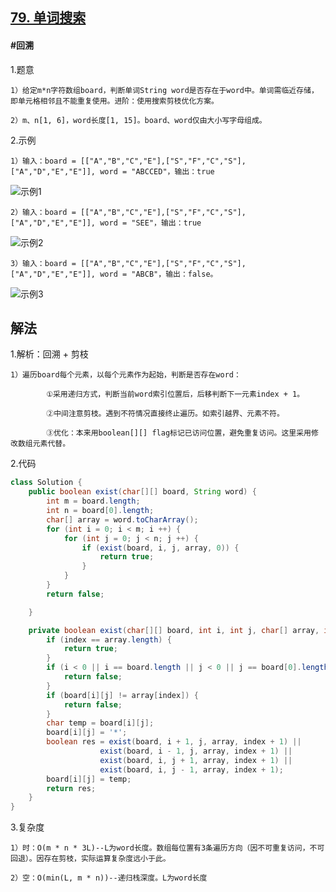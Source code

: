## [79. 单词搜索](https://leetcode.cn/problems/word-search/)

#### #回溯
1.题意

    1）给定m*n字符数组board，判断单词String word是否存在于word中。单词需临近存储，即单元格相邻且不能重复使用。进阶：使用搜索剪枝优化方案。

    2）m、n[1, 6]，word长度[1, 15]。board、word仅由大小写字母组成。

2.示例

    1）输入：board = [["A","B","C","E"],["S","F","C","S"],["A","D","E","E"]], word = "ABCCED"，输出：true
![示例1](https://assets.leetcode.com/uploads/2020/11/04/word-1.jpg)

    2）输入：board = [["A","B","C","E"],["S","F","C","S"],["A","D","E","E"]], word = "SEE"，输出：true
![示例2](https://assets.leetcode.com/uploads/2020/11/04/word2.jpg)

    3）输入：board = [["A","B","C","E"],["S","F","C","S"],["A","D","E","E"]], word = "ABCB"，输出：false。
![示例3](https://assets.leetcode.com/uploads/2020/10/15/word3.jpg)
## 解法
1.解析：回溯 + 剪枝

    1）遍历board每个元素，以每个元素作为起始，判断是否存在word：

            ①采用递归方式，判断当前word索引位置后，后移判断下一元素index + 1。

            ②中间注意剪枝。遇到不符情况直接终止遍历。如索引越界、元素不符。

            ③优化：本来用boolean[][] flag标记已访问位置，避免重复访问。这里采用修改数组元素代替。

2.代码
```java
class Solution {
    public boolean exist(char[][] board, String word) {
        int m = board.length;
        int n = board[0].length;
        char[] array = word.toCharArray();
        for (int i = 0; i < m; i ++) {
            for (int j = 0; j < n; j ++) {
                if (exist(board, i, j, array, 0)) {
                    return true;
                }
            }
        }
        return false;

    }

    private boolean exist(char[][] board, int i, int j, char[] array, int index) {
        if (index == array.length) {
            return true;
        }
        if (i < 0 || i == board.length || j < 0 || j == board[0].length) {
            return false;
        }
        if (board[i][j] != array[index]) {
            return false;
        }
        char temp = board[i][j];
        board[i][j] = '*';
        boolean res = exist(board, i + 1, j, array, index + 1) || 
                    exist(board, i - 1, j, array, index + 1) || 
                    exist(board, i, j + 1, array, index + 1) || 
                    exist(board, i, j - 1, array, index + 1); 
        board[i][j] = temp;
        return res;      
    }
}
``` 

3.复杂度

    1）时：O(m * n * 3L)--L为word长度。数组每位置有3条遍历方向（因不可重复访问，不可回退）。因存在剪枝，实际运算复杂度远小于此。

    2）空：O(min(L, m * n))--递归栈深度。L为word长度
